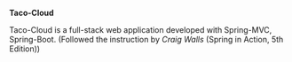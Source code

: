 **Taco-Cloud**

Taco-Cloud is a full-stack web application developed with Spring-MVC, Spring-Boot.
(Followed the instruction by _Craig Walls_ (Spring in Action, 5th Edition))